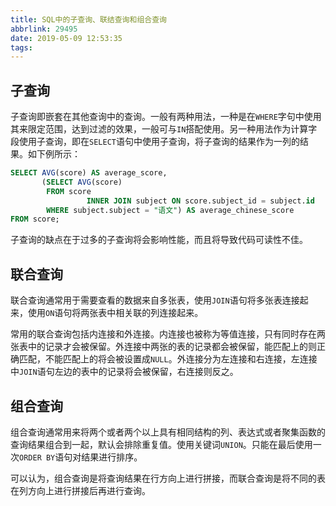 ```yaml
---
title: SQL中的子查询、联结查询和组合查询
abbrlink: 29495
date: 2019-05-09 12:53:35
tags:
---
```


## 子查询

子查询即嵌套在其他查询中的查询。一般有两种用法，一种是在`WHERE`字句中使用其来限定范围，达到过滤的效果，一般可与`IN`搭配使用。另一种用法作为计算字段使用子查询，即在`SELECT`语句中使用子查询，将子查询的结果作为一列的结果。如下例所示：

```sql
SELECT AVG(score) AS average_score,
       (SELECT AVG(score)
        FROM score
                 INNER JOIN subject ON score.subject_id = subject.id
        WHERE subject.subject = "语文") AS average_chinese_score
FROM score;
```

子查询的缺点在于过多的子查询将会影响性能，而且将导致代码可读性不佳。

## 联合查询

联合查询通常用于需要查看的数据来自多张表，使用`JOIN`语句将多张表连接起来，使用`ON`语句将两张表中相关联的列连接起来。

常用的联合查询包括内连接和外连接。内连接也被称为等值连接，只有同时存在两张表中的记录才会被保留。外连接中两张的表的记录都会被保留，能匹配上的则正确匹配，不能匹配上的将会被设置成`NULL`。外连接分为左连接和右连接，左连接中`JOIN`语句左边的表中的记录将会被保留，右连接则反之。

## 组合查询

组合查询通常用来将两个或者两个以上具有相同结构的列、表达式或者聚集函数的查询结果组合到一起，默认会排除重复值。使用关键词`UNION`。只能在最后使用一次`ORDER BY`语句对结果进行排序。

可以认为，组合查询是将查询结果在行方向上进行拼接，而联合查询是将不同的表在列方向上进行拼接后再进行查询。
